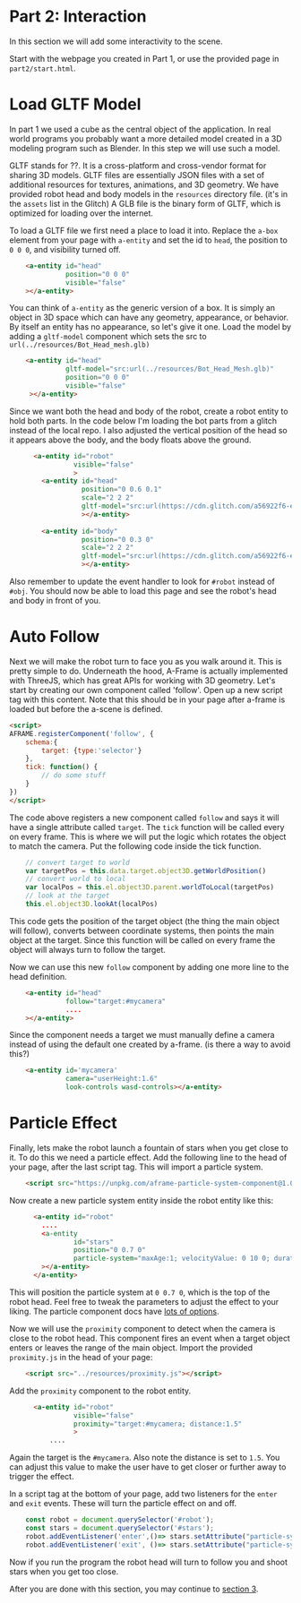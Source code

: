 # Part 2: Interaction

In this section we will add some interactivity to the scene.

Start with the webpage you created in Part 1, or use the provided page in `part2/start.html`.

# Load GLTF Model

In part 1 we used a cube as the central object of the application. In real world programs you
probably want a more detailed model created in a 3D modeling program such as Blender. In
this step we will use such a model.

GLTF stands for ??. It is a cross-platform and cross-vendor format for sharing 3D models. GLTF
files are essentially JSON files with a set of additional resources for textures, animations,
and 3D geometry. We have provided robot head and body models in the `resources` directory file.
(it's in the `assets` list in the Glitch)
A GLB file is the binary form of GLTF, which is optimized for loading over the internet.

To load a GLTF file we first need a place to load it into. Replace the `a-box` element from your
page with `a-entity` and set the id to `head`, the position to `0 0 0`, and visibility turned off.

```html
    <a-entity id="head"
              position="0 0 0"
              visible="false"
    ></a-entity>
```

You can think of `a-entity` as the generic version of a box. It is simply an object in 3D space which
can have any geometry, appearance, or behavior. By itself an entity has no appearance, so let's
give it one. Load the model by adding a `gltf-model` component which sets the src 
to `url(../resources/Bot_Head_mesh.glb)`

```html
    <a-entity id="head"
              gltf-model="src:url(../resources/Bot_Head_Mesh.glb)"
              position="0 0 0"
              visible="false"
     ></a-entity>
```

Since we want both the head and body of the robot, create a robot entity to hold both parts. In the code below
I'm loading the bot parts from a glitch instead of the local repo.  I also adjusted the vertical position
of the head so it appears above the body, and the body floats above the ground.

```html
      <a-entity id="robot" 
                visible="false"
                >
        <a-entity id="head"
                  position="0 0.6 0.1"
                  scale="2 2 2"
                  gltf-model="src:url(https://cdn.glitch.com/a56922f6-eed8-463f-83ab-cbfbe3b35da3%2FBot_Head_Mesh.glb?1512588906577)"
                  ></a-entity>      
        
        <a-entity id="body"
                  position="0 0.3 0"
                  scale="2 2 2"
                  gltf-model="src:url(https://cdn.glitch.com/a56922f6-eed8-463f-83ab-cbfbe3b35da3%2FBot_Body_Mesh.glb?1512591235720)"
                  ></a-entity>      
```

Also remember to update the event handler to look for `#robot` instead of `#obj`. You should 
now be able to load this page and see the robot's head and body in front of you.

# Auto Follow

Next we will make the robot turn to face you as you walk around it. This is pretty simple to
do. Underneath the hood, A-Frame is actually implemented with ThreeJS, which has great APIs
for working with 3D geometry.  Let's start by creating our own component called 'follow'.
Open up a new script tag with this content. Note that this should be in your page
after a-frame is loaded but before the a-scene is defined.

```html
<script>
AFRAME.registerComponent('follow', {
    schema:{
        target: {type:'selector'}
    },
    tick: function() {
        // do some stuff
    }
})
</script>
```

The code above registers a new component called `follow` and says it will have a single attribute
called `target`.  The `tick` function will be called every on every frame. This is where we
will put the logic which rotates the object to match the camera. Put the following code inside
the tick function.

```javascript
    // convert target to world
    var targetPos = this.data.target.object3D.getWorldPosition()
    // convert world to local
    var localPos = this.el.object3D.parent.worldToLocal(targetPos)
    // look at the target
    this.el.object3D.lookAt(localPos)
```

This code gets the position of the target object (the thing the main object will follow),
converts between coordinate systems, then points the main object at the target. Since
this function will be called on every frame the object will always turn to follow
the target.

Now we can use this new `follow` component by adding one more line to the head definition.

```html
    <a-entity id="head"
              follow="target:#mycamera"
              ....
    ></a-entity>
```


Since the component needs a target we must manually define a camera instead of using
the default one created by a-frame. (is there a way to avoid this?)

```html
    <a-entity id='mycamera'
              camera="userHeight:1.6"
              look-controls wasd-controls></a-entity>
```

# Particle Effect

Finally, lets make the robot launch a fountain of stars when you get close to it. To do
this we need a particle effect. Add the following line to the head of your page, after
the last script tag. This will import a particle system.

```html
    <script src="https://unpkg.com/aframe-particle-system-component@1.0.11/dist/aframe-particle-system-component.min.js"></script>
```

Now create a new particle system entity inside the robot entity like this:

```html
      <a-entity id="robot" 
        ....
        <a-entity
                id="stars"
                position="0 0.7 0"
                particle-system="maxAge:1; velocityValue: 0 10 0; duration: 0; enabled:false;"
        ></a-entity>
      </a-entity>
```

This will position the particle system at `0 0.7 0`, which is the top of the robot head. 
Feel free to tweak the parameters to adjust the effect to your liking. The
particle component docs have [lots of options](https://github.com/IdeaSpaceVR/aframe-particle-system-component).

Now we will use the `proximity` component to detect when the camera is close to the 
robot head. This component fires an event when a target object enters or leaves the range
of the main object. Import the provided `proximity.js` in the head of your page:

```html
    <script src="../resources/proximity.js"></script>
``` 

Add the `proximity` component to the robot entity.

```html
      <a-entity id="robot" 
                visible="false"
                proximity="target:#mycamera; distance:1.5"
                >
          ....
```

Again the target is the `#mycamera`. Also note the distance is set to `1.5`. You can adjust this value
to make the user have to get closer or further away to trigger the effect.

In a script tag at the bottom of your page, add two listeners for the `enter` and `exit` events. These
will turn the particle effect on and off.

```javascript
    const robot = document.querySelector('#robot');
    const stars = document.querySelector('#stars');
    robot.addEventListener('enter',()=> stars.setAttribute("particle-system","enabled",true));
    robot.addEventListener('exit', ()=> stars.setAttribute("particle-system","enabled",false));
```


Now if you run the program the robot head will turn to follow you and shoot stars when you get too close.


After you are done with this section, you may continue to [section 3](../part3/instructions.md).

